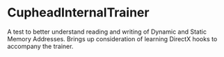 # CupheadInternalTrainer
A test to better understand reading and writing of Dynamic and Static Memory Addresses.
Brings up consideration of learning DirectX hooks to accompany the trainer.
